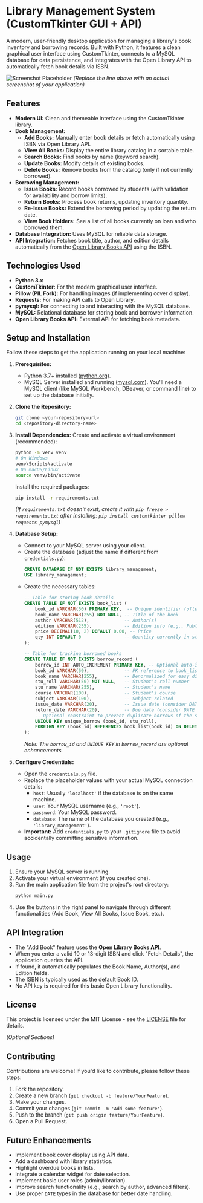 # Library Management System (CustomTkinter GUI + API)

A modern, user-friendly desktop application for managing a library's book inventory and borrowing records. Built with Python, it features a clean graphical user interface using CustomTkinter, connects to a MySQL database for data persistence, and integrates with the Open Library API to automatically fetch book details via ISBN.

![Screenshot Placeholder](<Screenshot URL or Path - Replace this!>)
*(Replace the line above with an actual screenshot of your application)*

## Features

*   **Modern UI:** Clean and themeable interface using the CustomTkinter library.
*   **Book Management:**
    *   **Add Books:** Manually enter book details or fetch automatically using ISBN via Open Library API.
    *   **View All Books:** Display the entire library catalog in a sortable table.
    *   **Search Books:** Find books by name (keyword search).
    *   **Update Books:** Modify details of existing books.
    *   **Delete Books:** Remove books from the catalog (only if not currently borrowed).
*   **Borrowing Management:**
    *   **Issue Books:** Record books borrowed by students (with validation for availability and borrow limits).
    *   **Return Books:** Process book returns, updating inventory quantity.
    *   **Re-Issue Books:** Extend the borrowing period by updating the return date.
    *   **View Book Holders:** See a list of all books currently on loan and who borrowed them.
*   **Database Integration:** Uses MySQL for reliable data storage.
*   **API Integration:** Fetches book title, author, and edition details automatically from the [Open Library Books API](https://openlibrary.org/dev/docs/api/books) using the ISBN.

## Technologies Used

*   **Python 3.x**
*   **CustomTkinter:** For the modern graphical user interface.
*   **Pillow (PIL Fork):** For handling images (if implementing cover display).
*   **Requests:** For making API calls to Open Library.
*   **pymysql:** For connecting to and interacting with the MySQL database.
*   **MySQL:** Relational database for storing book and borrower information.
*   **Open Library Books API:** External API for fetching book metadata.

## Setup and Installation

Follow these steps to get the application running on your local machine:

1.  **Prerequisites:**
    *   Python 3.7+ installed ([python.org](https://www.python.org/downloads/)).
    *   MySQL Server installed and running ([mysql.com](https://dev.mysql.com/downloads/mysql/)). You'll need a MySQL client (like MySQL Workbench, DBeaver, or command line) to set up the database initially.

2.  **Clone the Repository:**
    ```bash
    git clone <your-repository-url>
    cd <repository-directory-name>
    ```

3.  **Install Dependencies:**
    Create and activate a virtual environment (recommended):
    ```bash
    python -m venv venv
    # On Windows
    venv\Scripts\activate
    # On macOS/Linux
    source venv/bin/activate
    ```
    Install the required packages:
    ```bash
    pip install -r requirements.txt
    ```
    *(If `requirements.txt` doesn't exist, create it with `pip freeze > requirements.txt` after installing: `pip install customtkinter pillow requests pymysql`)*

4.  **Database Setup:**
    *   Connect to your MySQL server using your client.
    *   Create the database (adjust the name if different from `credentials.py`):
        ```sql
        CREATE DATABASE IF NOT EXISTS library_management;
        USE library_management;
        ```
    *   Create the necessary tables:
        ```sql
        -- Table for storing book details
        CREATE TABLE IF NOT EXISTS book_list (
            book_id VARCHAR(50) PRIMARY KEY,  -- Unique identifier (often ISBN)
            book_name VARCHAR(255) NOT NULL, -- Title of the book
            author VARCHAR(512),             -- Author(s)
            edition VARCHAR(255),            -- Edition info (e.g., Publisher, Year)
            price DECIMAL(10, 2) DEFAULT 0.00, -- Price
            qty INT DEFAULT 0                -- Quantity currently in stock
        );

        -- Table for tracking borrowed books
        CREATE TABLE IF NOT EXISTS borrow_record (
            borrow_id INT AUTO_INCREMENT PRIMARY KEY, -- Optional auto-incrementing ID
            book_id VARCHAR(50),             -- FK reference to book_list
            book_name VARCHAR(255),          -- Denormalized for easy display
            stu_roll VARCHAR(50) NOT NULL,   -- Student's roll number
            stu_name VARCHAR(255),           -- Student's name
            course VARCHAR(100),             -- Student's course
            subject VARCHAR(100),            -- Subject related
            issue_date VARCHAR(20),          -- Issue date (consider DATE type)
            return_date VARCHAR(20),         -- Due date (consider DATE type)
            -- Optional constraint to prevent duplicate borrows of the same book ID by the same student
            UNIQUE KEY unique_borrow (book_id, stu_roll),
            FOREIGN KEY (book_id) REFERENCES book_list(book_id) ON DELETE RESTRICT ON UPDATE CASCADE
        );
        ```
        *Note: The `borrow_id` and `UNIQUE KEY` in `borrow_record` are optional enhancements.*

5.  **Configure Credentials:**
    *   Open the `credentials.py` file.
    *   Replace the placeholder values with your actual MySQL connection details:
        *   `host`: Usually `'localhost'` if the database is on the same machine.
        *   `user`: Your MySQL username (e.g., `'root'`).
        *   `password`: Your MySQL password.
        *   `database`: The name of the database you created (e.g., `'library_management'`).
    *   **Important:** Add `credentials.py` to your `.gitignore` file to avoid accidentally committing sensitive information.

## Usage

1.  Ensure your MySQL server is running.
2.  Activate your virtual environment (if you created one).
3.  Run the main application file from the project's root directory:
    ```bash
    python main.py
    ```
4.  Use the buttons in the right panel to navigate through different functionalities (Add Book, View All Books, Issue Book, etc.).

## API Integration

*   The "Add Book" feature uses the **Open Library Books API**.
*   When you enter a valid 10 or 13-digit ISBN and click "Fetch Details", the application queries the API.
*   If found, it automatically populates the Book Name, Author(s), and Edition fields.
*   The ISBN is typically used as the default Book ID.
*   No API key is required for this basic Open Library functionality.

## License

This project is licensed under the MIT License - see the [LICENSE](LICENSE) file for details.

*(Optional Sections)*

## Contributing

Contributions are welcome! If you'd like to contribute, please follow these steps:
1.  Fork the repository.
2.  Create a new branch (`git checkout -b feature/YourFeature`).
3.  Make your changes.
4.  Commit your changes (`git commit -m 'Add some feature'`).
5.  Push to the branch (`git push origin feature/YourFeature`).
6.  Open a Pull Request.

## Future Enhancements

*   Implement book cover display using API data.
*   Add a dashboard with library statistics.
*   Highlight overdue books in lists.
*   Integrate a calendar widget for date selection.
*   Implement basic user roles (admin/librarian).
*   Improve search functionality (e.g., search by author, advanced filters).
*   Use proper `DATE` types in the database for better date handling.
